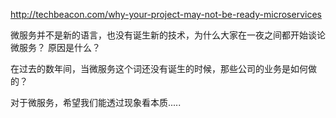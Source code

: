 http://techbeacon.com/why-your-project-may-not-be-ready-microservices


微服务并不是新的语言，也没有诞生新的技术，为什么大家在一夜之间都开始谈论微服务？ 原因是什么？

在过去的数年间，当微服务这个词还没有诞生的时候，那些公司的业务是如何做的？

对于微服务，希望我们能透过现象看本质.....



